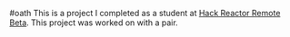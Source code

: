 #oath
This is a project I completed as a student at [Hack Reactor Remote Beta](http://www.hackreactor.com/remote-beta). This project was worked on with a pair.